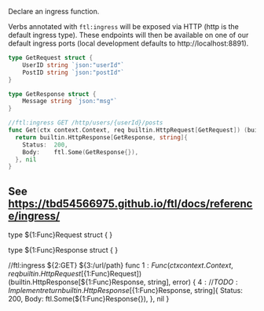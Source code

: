Declare an ingress function.

Verbs annotated with `ftl:ingress` will be exposed via HTTP (http is the default ingress type). These endpoints will then be available on one of our default ingress ports (local development defaults to http://localhost:8891).

```go
type GetRequest struct {
	UserID string `json:"userId"`
	PostID string `json:"postId"`
}

type GetResponse struct {
	Message string `json:"msg"`
}

//ftl:ingress GET /http/users/{userId}/posts
func Get(ctx context.Context, req builtin.HttpRequest[GetRequest]) (builtin.HttpResponse[GetResponse, string], error) {
  return builtin.HttpResponse[GetResponse, string]{
    Status:  200,
    Body:    ftl.Some(GetResponse{}),
  }, nil
}
```

See https://tbd54566975.github.io/ftl/docs/reference/ingress/
---

type ${1:Func}Request struct {
}

type ${1:Func}Response struct {
}

//ftl:ingress ${2:GET} ${3:/url/path}
func ${1:Func}(ctx context.Context, req builtin.HttpRequest[${1:Func}Request]) (builtin.HttpResponse[${1:Func}Response, string], error) {
	${4:// TODO: Implement}
	return builtin.HttpResponse[${1:Func}Response, string]{
		Status: 200,
		Body: ftl.Some(${1:Func}Response{}),
	}, nil
}
